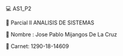💻 AS1_P2




🚀 Parcial ll  ANALISIS DE SISTEMAS


💬 Nombre : Jose Pablo Mijangos De La Cruz


💬 Carnet: 1290-18-14609




